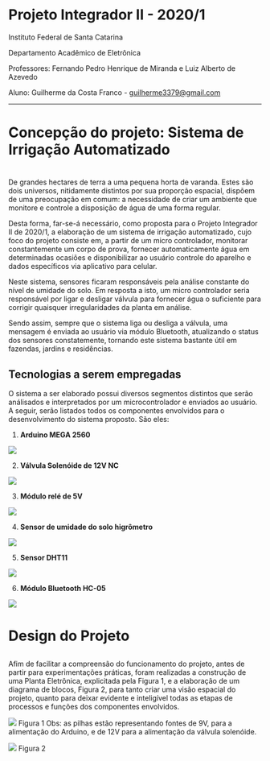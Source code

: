# Projeto Integrador II - 2020/1

Instituto Federal de Santa Catarina

Departamento Acadêmico de Eletrônica

Professores: Fernando Pedro Henrique de Miranda e Luiz Alberto de Azevedo

Aluno: Guilherme da Costa Franco - guilherme3379@gmail.com
  
_________________________________________________________________________  

# Concepção do projeto: Sistema de Irrigação Automatizado <h1>
<p> 
  De grandes hectares de terra a uma pequena horta de varanda. Estes são dois universos, nitidamente distintos por sua proporção espacial, dispõem de uma preocupação em comum: a necessidade de criar um ambiente que monitore e controle a disposição de água de uma forma regular.
</p>
<p>
  Desta forma, far-se-á necessário, como proposta para o Projeto Integrador II de 2020/1, a elaboração de um sistema de irrigação automatizado, cujo foco do projeto consiste em, a partir de um micro controlador, monitorar constantemente um corpo de prova, fornecer automaticamente água em determinadas ocasiões e disponibilizar ao usuário controle do aparelho e dados específicos via aplicativo para celular.
</p>
<p>
  Neste sistema, sensores ficaram responsáveis pela análise constante do nível de umidade do solo. Em resposta a isto, um micro controlador seria responsável por ligar e desligar válvula para fornecer água o suficiente para corrigir quaisquer irregularidades da planta em análise.
</p>
<p>
  Sendo assim, sempre que o sistema liga ou desliga a válvula, uma mensagem é enviada ao usuário via módulo Bluetooth, atualizando o status dos sensores constatemente, tornando este sistema bastante útil em fazendas, jardins e residências. 
</p>

## Tecnologias a serem empregadas
<p>
  O sistema a ser elaborado possui diversos segmentos distintos que serão análisados e interpretados por um microcontrolador e enviados ao usuário. A seguir, serão listados todos os componentes envolvidos para o desenvolvimento do sistema proposto. São eles:
</p>

1. **Arduino MEGA 2560**

![](https://github.com/LPAE/pi2_eng_20_1/blob/master/GUILHERME/Fotos%20PI/arduino%20mega.png)

2. **Válvula Solenóide de 12V NC**

![](https://github.com/LPAE/pi2_eng_20_1/blob/master/GUILHERME/Fotos%20PI/v%C3%A1lvula.png)

3. **Módulo relé de 5V**

![](https://github.com/LPAE/pi2_eng_20_1/blob/master/GUILHERME/Fotos%20PI/rel%C3%A9.jpg)

4. **Sensor de umidade do solo higrômetro**

![](https://github.com/LPAE/pi2_eng_20_1/blob/master/GUILHERME/Fotos%20PI/sensor%20umidade%20do%20solo.jpg)

5. **Sensor DHT11**

![](https://github.com/LPAE/pi2_eng_20_1/blob/master/GUILHERME/Fotos%20PI/dht%2011.jpg)

6. **Módulo Bluetooth HC-05**

![](https://github.com/LPAE/pi2_eng_20_1/blob/master/GUILHERME/Fotos%20PI/hc%2005.png)

# Design do Projeto <h2>
<p>
  Afim de facilitar a compreensão do funcionamento do projeto, antes de partir para experimentações práticas, foram realizadas a construção de uma Planta Eletrônica, explicitada pela Figura 1, e a elaboração de um diagrama de blocos, Figura 2, para tanto criar uma visão espacial do projeto, quanto para deixar evidente e inteligível todas as etapas de processos e funções dos componentes envolvidos.
</p>
  
![](https://github.com/LPAE/pi2_eng_20_1/blob/master/GUILHERME/Fotos%20PI/projeto%20fritzing.png)
Figura 1
Obs: as pilhas estão representando fontes de 9V, para a alimentação do Arduino, e de 12V para a alimentação da válvula solenóide.

![](https://github.com/LPAE/pi2_eng_20_1/blob/master/GUILHERME/Fotos%20PI/diagrama%20de%20bloco.png)
Figura 2

